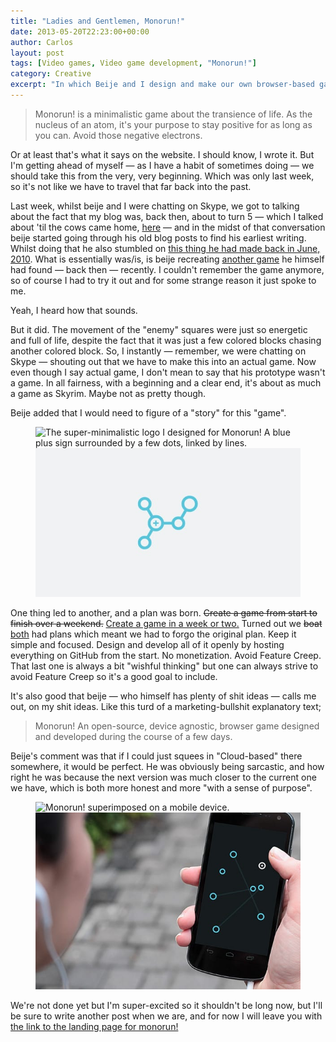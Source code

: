 ```yaml
---
title: "Ladies and Gentlemen, Monorun!"
date: 2013-05-20T22:23:00+00:00
author: Carlos
layout: post
tags: [Video games, Video game development, "Monorun!"]
category: Creative
excerpt: "In which Beije and I design and make our own browser-based game."
---
```

> Monorun! is a minimalistic game about the transience of life. As the nucleus of an atom, it's your purpose to stay positive for as long as you can. Avoid those negative electrons.

Or at least that's what it says on the website. I should know, I wrote it. But I'm getting ahead of myself — as I have a habit of sometimes doing — we should take this from the very, very beginning. Which was only last week, so it's not like we have to travel that far back into the past.

Last week, whilst beije and I were chatting on Skype, we got to talking about the fact that my blog was, back then, about to turn 5 — which I talked about 'til the cows came home, [here](/blog/the-celebratory-quinquennial-post) — and in the midst of that conversation beije started going through his old blog posts to find his earliest writing. Whilst doing that he also stumbled on <a href="http://www.benjaminhorn.se/post/redsquare-game/" >this thing he had made back in June, 2010</a>. What is essentially was/is, is beije recreating <a href="http://members.iinet.net.au/~pontipak/redsquare.html" >another game</a> he himself had found — back then — recently. I couldn't remember the game anymore, so of course I had to try it out and for some strange reason it just spoke to me.

Yeah, I heard how that sounds.

But it did. The movement of the "enemy" squares were just so energetic and full of life, despite the fact that it was just a few colored blocks chasing another colored block. So, I instantly — remember, we were chatting on Skype — shouting out that we have to make this into an actual game. Now even though I say actual game, I don't mean to say that his prototype wasn't a game. In all fairness, with a beginning and a clear end, it's about as much a game as Skyrim. Maybe not as pretty though.

Beije added that I would need to figure of a "story" for this "game".

<figure>
    <img class="js-lazy-load" data-original="/assets/posts/2013/05/monorun-logo.jpg" alt="The super-minimalistic logo I designed for Monorun! A blue plus sign surrounded by a few dots, linked by lines.">
  <noscript>
    <img src="/assets/posts/2013/05/monorun-logo.jpg" alt="The super-minimalistic logo I designed for Monorun! A blue plus sign surrounded by a few dots, linked by lines.">
  </noscript>
</figure>
  
One thing led to another, and a plan was born. <del>Create a game from start to finish over a weekend.</del> <ins>Create a game in a week or two.</ins> Turned out we <del>boat</del> <ins>both</ins> had plans which meant we had to forgo the original plan. Keep it simple and focused. Design and develop all of it openly by hosting everything on GitHub from the start. No monetization. Avoid Feature Creep. That last one is always a bit "wishful thinking" but one can always strive to avoid Feature Creep so it's a good goal to include.

It's also good that beije — who himself has plenty of shit ideas — calls me out, on my shit ideas. Like this turd of a marketing-bullshit explanatory text;

> Monorun! An open-source, device agnostic, browser game designed and developed during the course of a few days.

Beije's comment was that if I could just squees in "Cloud-based" there somewhere, it would be perfect. He was obviously being sarcastic, and how right he was because the next version was much closer to the current one we have, which is both more honest and more "with a sense of purpose".

<figure>
    <img class="js-lazy-load" data-original="/assets/posts/2013/05/phone-concept.jpg" alt="Monorun! superimposed on a mobile device.">
  <noscript>
    <img src="/assets/posts/2013/05/phone-concept.jpg" alt="Monorun! superimposed on a mobile device.">
  </noscript>
</figure>

We're not done yet but I'm super-excited so it shouldn't be long now, but I'll be sure to write another post when we are, and for now I will leave you with [the link to the landing page for monorun!](http://monorun.com/)